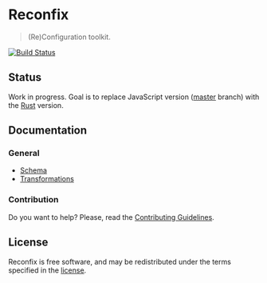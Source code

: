 # Reconfix

> (Re)Configuration toolkit.

[![Build Status](https://travis-ci.org/resin-io/reconfix.svg?branch=rust)](https://travis-ci.org/resin-io/reconfix)

## Status

Work in progress. Goal is to replace JavaScript version
([master](https://github.com/resin-io/reconfix/tree/master) branch) with the
[Rust](https://github.com/resin-io/reconfix/tree/rust) version.

## Documentation

### General

* [Schema](docs/schema.md)
* [Transformations](docs/transformations.md)

### Contribution

Do you want to help? Please, read the [Contributing Guidelines](CONTRIBUTING.md).

## License

Reconfix is free software, and may be redistributed under the terms specified in the
[license](LICENSE).
